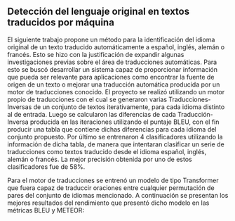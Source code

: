 ## Detección del lenguaje original en textos traducidos por máquina

El siguiente trabajo propone un método para la identificación del idioma original de un texto
traducido automáticamente a español, inglés, alemán o francés. Esto se hizo con la
justificación de expandir algunas investigaciones previas sobre el área de traducciones
automáticas. Para esto se buscó desarrollar un sistema capaz de proporcionar información que
pueda ser relevante para aplicaciones como encontrar la fuente de origen de un texto o
mejorar una traducción automática producida por un motor de traducciones conocido. El
proyecto se realizó utilizando un motor propio de traducciones con el cual se generaron varias
Traducciones-Inversas de un conjunto de textos iterativamente, para cada idioma distinto al
de entrada. Luego se calcularon las diferencias de cada Traducción-Inversa producida en las
iteraciones utilizando el puntaje BLEU, con el fin producir una tabla que contiene dichas
diferencias para cada idioma del conjunto propuesto. Por último se entrenaron 4 clasificadores
utilizando la información de dicha tabla, de manera que intentaran clasificar un serie de
traducciones como textos traducido desde el idioma español, inglés, alemán o francés. La
mejor precisión obtenida por uno de estos clasificadores fue de 58%.

Para el motor de traducciones se entrenó un modelo de tipo Transformer que fuera capaz de traduccir oraciones
entre cualquier permutación de pares del conjunto de idiomas mencionado. A continuación se presentan los mejores resultados del rendimiento que presentó dicho modelo en las métricas BLEU y METEOR:
